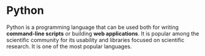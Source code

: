 # Python
Python is a programming language that can be used both for writing **command-line scripts** or building **web applications**. It is popular among the scientific community for its usability and libraries focused on scientific research. It is one of the most popular languages.